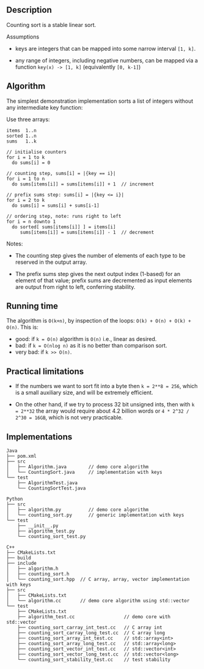 ## Description

Counting sort is a stable linear sort.

Assumptions

- keys are integers that can be mapped into some narrow interval `[1, k]`.

- any range of integers, including negative numbers, can be mapped via a
  function `key(x) -> [1, k]` (equivalently `[0, k-1]`)

## Algorithm

The simplest demonstration implementation sorts a list of integers without any
intermediate key function:

Use three arrays:
```
items  1..n
sorted 1..n
sums   1..k

// initialise counters
for i = 1 to k
  do sums[i] = 0

// counting step, sums[i] = |{key == i}|
for i = 1 to n
  do sums[items[i]] = sums[items[i]] + 1  // increment

// prefix sums step: sums[i] = |{key <= i}|
for i = 2 to k
  do sums[i] = sums[i] + sums[i-1]

// ordering step, note: runs right to left
for i = n downto 1
  do sorted[ sums[items[i]] ] = items[i]
     sums[items[i]] = sums[items[i]] - 1  // decrement
```

Notes:

- The counting step gives the number of elements of each type to be reserved
  in the output array.

- The prefix sums step gives the next output index (1-based) for an element of
  that value; prefix sums are decremented as input elements are output from
  right to left, conferring stability.

## Running time

The algorithm is `O(k+n)`, by inspection of the loops: `O(k) + O(n) + O(k) +
O(n)`. This is:

- good: if `k = O(n)` algorithm is `O(n)` i.e., linear as desired.
- bad: if `k = O(nlog n)` as it is no better than comparison sort.
- very bad: if `k >> O(n)`.

## Practical limitations

- If the numbers we want to sort fit into a byte then `k = 2**8 = 256`, which
  is a small auxiliary size, and will be extremely efficient.

- On the other hand, if we try to process 32 bit unsigned ints, then with `k =
  2**32` the array would require about 4.2 billion words or `4 * 2^32 / 2^30 =
  16GB`, which is not very practicable.

## Implementations

```
Java
├── pom.xml
├── src
│   ├── Algorithm.java        // demo core algorithm
│   └── CountingSort.java     // implementation with keys
└── test
    ├── AlgorithmTest.java
    └── CountingSortTest.java
```

```
Python
├── src
│   ├── algorithm.py          // demo core algorithm
│   └── counting_sort.py      // generic implementation with keys
└── test
    ├── __init__.py
    ├── algorithm_test.py
    └── counting_sort_test.py
```

```
C++
├── CMakeLists.txt
├── build
├── include
│   ├── algorithm.h
│   ├── counting_sort.h
│   └── counting_sort.hpp  // C array, array, vector implementation with keys
├── src
│   ├── CMakeLists.txt
│   └── algorithm.cc       // demo core algorithm using std::vector
└── test
    ├── CMakeLists.txt
    ├── algorithm_test.cc                  // demo core with std::vector
    ├── counting_sort_carray_int_test.cc   // C array int
    ├── counting_sort_carray_long_test.cc  // C array long
    ├── counting_sort_array_int_test.cc    // std::array<int>
    ├── counting_sort_array_long_test.cc   // std::array<long>
    ├── counting_sort_vector_int_test.cc   // std::vector<int>
    ├── counting_sort_vector_long_test.cc  // std::vector<long>
    └── counting_sort_stability_test.cc    // test stability
```
